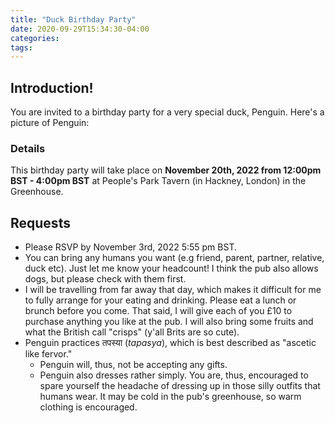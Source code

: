 ```yaml
---
title: "Duck Birthday Party"
date: 2020-09-29T15:34:30-04:00
categories:
tags:
---
```


## Introduction!

You are invited to a birthday party for a very special duck, Penguin. Here's a picture of Penguin:

### Details

This birthday party will take place on **November 20th, 2022 from 12:00pm BST - 4:00pm BST** at People's Park Tavern (in Hackney, London) in the Greenhouse.

## Requests
- Please RSVP by November 3rd, 2022 5:55 pm BST.
- You can bring any humans you want (e.g friend, parent, partner, relative, duck etc). Just let me know your headcount! I think the pub also allows dogs, but please check with them first.
- I will be travelling from far away that day, which makes it difficult for me to fully arrange for your eating and drinking. Please eat a lunch or brunch before you come. That said, I will give each of you £10 to purchase anything you like at the pub. I will also bring some fruits and what the British call "crisps" (y'all Brits are so cute).
- Penguin practices तपस्या (*tapasya*), which is best described as "ascetic like fervor." 
  - Penguin will, thus, not be accepting any gifts.
  - Penguin also dresses rather simply. You are, thus, encouraged to spare yourself the headache of dressing up in those silly outfits that humans wear. It may be cold in the pub's greenhouse, so warm clothing is encouraged.
